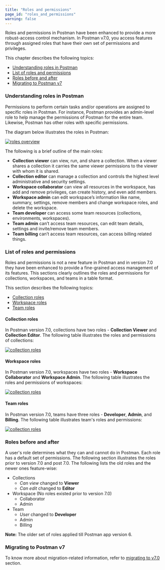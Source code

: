 ```yaml
---
title: "Roles and permissions"
page_id: "roles_and_permissions"
warning: false
---
```

Roles and permissions in Postman have been enhanced to provide a more robust-access control mechanism. In Postman v7.0, you access features through assigned roles that have their own set of permissions and privileges. 

This chapter describes the following topics:

* [Understanding roles in Postman](#understanding-roles-in-postman)
* [List of roles and permissions](#list-of-roles-and-permissions)
* [Roles before and after](#roles-before-and-after)
* [Migrating to Postman v7](#migrating-to-postman-v7)


### Understanding roles in Postman

Permissions to perform certain tasks and/or operations are assigned to 
specific roles in Postman. For instance, Postman provides an admin-level role to help manage the permissions of Postman for the entire team. Likewise, Postman has other roles with specific permissions.  

The diagram below illustrates the roles in Postman: 

[![roles overview](https://s3.amazonaws.com/postman-static-getpostman-com/postman-docs/RBAC1.png)](https://s3.amazonaws.com/postman-static-getpostman-com/postman-docs/RBAC1.png)

The following is a brief outline of the main roles:

* **Collection viewer** can view, run, and share a collection. When a viewer shares a collection it carries the same viewer permissions to the viewer with whom it is shared. 
* **Collection editor** can manage a collection and controls the highest level administrative and security settings.
* **Workspace collaborator** can view all resources in the workspace, has add and remove privileges, can create history, and even add members.
* **Workspace admin** can edit workspace’s information like name, summary, settings, remove members and change workspace roles, and delete the workspace.
* **Team developer** can access some team resources (collections, environments, workspaces).
* **Team admin** can’t access team resources, can edit team details, settings and invite/remove team members.
* **Team billing** can’t access team resources, can access billing related things.


### List of roles and permissions 

Roles and permissions is not a new feature in Postman and in version 7.0 they have been enhanced to provide a fine-grained access management of its features. This sections clearly outlines the roles and permissions for collections, workspaces, and teams in a table format.

This section describes the following topics:

* [Collection roles](#collection-roles)
* [Workspace roles](#workspace-roles)
* [Team roles](#team-roles)

#### Collection roles

In Postman version 7.0, collections have two roles - **Collection Viewer** and **Collection Editor**. The following table illustrates the roles and permissions of collections:  

[![collection roles](https://s3.amazonaws.com/postman-static-getpostman-com/postman-docs/RBAC_CollectionsTable1.png)](https://s3.amazonaws.com/postman-static-getpostman-com/postman-docs/RBAC_CollectionsTable1.png)


#### Workspace roles

In Postman version 7.0, workspaces have two roles - **Workspace Collaborator** and **Workspace Admin**. The following table illustrates the roles and permissions of workspaces:  

[![collection roles](https://s3.amazonaws.com/postman-static-getpostman-com/postman-docs/RBAC_WorkspacesTable1.png)](https://s3.amazonaws.com/postman-static-getpostman-com/postman-docs/RBAC_WorkspacesTable1.png)

#### Team roles

In Postman version 7.0, teams have three roles - **Developer**, **Admin**, and **Billing**. The following table illustrates team's roles and permissions:  

[![collection roles](https://s3.amazonaws.com/postman-static-getpostman-com/postman-docs/RBAC_TeamsTable1.png)](https://s3.amazonaws.com/postman-static-getpostman-com/postman-docs/RBAC_TeamsTable1.png)


### Roles before and after

A user's role determines what they can and cannot do in Postman. Each role has a default set of permissions. The following section illustrates the roles prior to version 7.0 and post 7.0. The following lists the old roles and the newer ones feature-wise:

* Collections
  - *Can view* changed to **Viewer**
  - *Can edit* changed to **Editor**
* Workspace (No roles existed prior to version 7.0)
  - Collaborator
  - Admin
* Team
  - *User* changed to **Developer**
  - Admin 
  - Billing

**Note:** The older set of roles applied till Postman app version 6. 

### Migrating to Postman v7

To know more about migration-related information, refer to [migrating to v7.0](/docs/v6/postman/migrating_to_v7.0) section.
